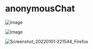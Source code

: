 ﻿# anonymousChat

![image](https://user-images.githubusercontent.com/55939719/147835003-ad40fd61-2f78-48f8-bbb6-ab0463fbae86.png)

![image](https://user-images.githubusercontent.com/55939719/147835051-db968cdd-61da-40d9-8292-5d164402096d.png)

![Screenshot_20220101-221544_Firefox](https://user-images.githubusercontent.com/55939719/147851514-3c823c0b-af08-49c7-9a14-aa26fc58a30b.jpg)

